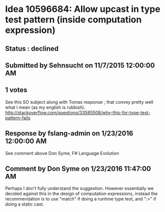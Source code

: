 # Idea 10596684: Allow upcast in type test pattern (inside computation expression) #

## Status : declined

## Submitted by Sehnsucht on 11/7/2015 12:00:00 AM

## 1 votes

See this SO subject along with Tomas response ; that convey pretty well what i mean (as my english is rubbish).
http://stackoverflow.com/questions/33585508/why-this-for-type-test-pattern-fails

## Response by fslang-admin on 1/23/2016 12:00:00 AM

See comment above
Don Syme, F# Language Evolution


## Comment by Don Syme on 1/23/2016 11:47:00 AM

Perhaps I don't fully understand the suggestion. However essentially we decided against this in the design of computation expressions, instead the recommendation is to use "match" if doing a runtime type test, and ":>" if doing a static cast.
